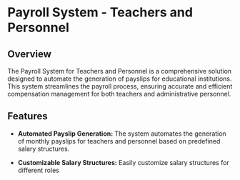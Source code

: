 # Payroll System - Teachers and Personnel

## Overview

The Payroll System for Teachers and Personnel is a comprehensive solution designed to automate the generation of payslips for educational institutions. This system streamlines the payroll process, ensuring accurate and efficient compensation management for both teachers and administrative personnel.

## Features

- **Automated Payslip Generation:** The system automates the generation of monthly payslips for teachers and personnel based on predefined salary structures.

- **Customizable Salary Structures:** Easily customize salary structures for different roles
